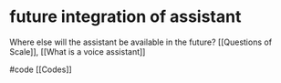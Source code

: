 # future integration of assistant
Where else will the assistant be available in the future?
[[Questions of Scale]], [[What is a voice assistant]]

#code [[Codes]]